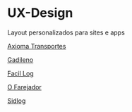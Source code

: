 # UX-Design
<br1>Layout personalizados para sites e apps<br1>

<meta charset="utf-8"/>

  <a href="https://www.figma.com/proto/6z8C8fPpOt0JguHQ1dX0Qx/axiomatransportes?node-id=108%3A1344&scaling=scale-down-width&page-id=0%3A1&starting-point-node-id=108%3A1344" rel="noopener noreferrer">Axioma Transportes

  <a href="https://www.figma.com/proto/vyIdR8rgRdkTC3E3DzzJJ8/Gadileno-Website?node-id=1%3A2&scaling=min-zoom&page-id=0%3A1">Gadileno

  <a href="https://www.figma.com/proto/vfFxCzeWBVqC6YMuPFpjxe/Site-Facillog?scaling=min-zoom&page-id=0%3A1&starting-point-node-id=2%3A2&node-id=2%3A2">Facil Log

  <a href="https://www.figma.com/proto/WovVWZSLcwdoSxqKppx9IK/Site-Ofarejador?scaling=scale-down-width&page-id=0%3A1&starting-point-node-id=15%3A427&node-id=15%3A427">O Farejador

  <a href="https://www.figma.com/proto/ceU2fONRyJ7v4IVMCkAnHh/Site-SidLog?scaling=min-zoom&page-id=0%3A1&starting-point-node-id=131%3A4&node-id=131%3A4">Sidlog               
